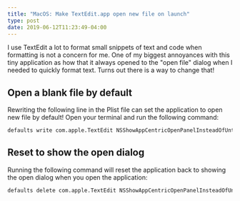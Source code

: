 ```yaml
---
title: "MacOS: Make TextEdit.app open new file on launch"
type: post
date: 2019-06-12T11:23:49-04:00
---
```


I use TextEdit a lot to format small snippets of text and code when formatting is not a concern for me. One of my biggest annoyances with this tiny application as how that it always opened to the "open file" dialog when I needed to quickly format text. Turns out there is a way to change that!

## Open a blank file by default

Rewriting the following line in the Plist file can set the application to open new file by default!
Open your terminal and run the following command:

```bash
defaults write com.apple.TextEdit NSShowAppCentricOpenPanelInsteadOfUntitledFile -bool false
```

## Reset to show the open dialog

Running the following command will reset the application back to showing the open dialog when you open the application:

```bash
defaults delete com.apple.TextEdit NSShowAppCentricOpenPanelInsteadOfUntitledFile
```

